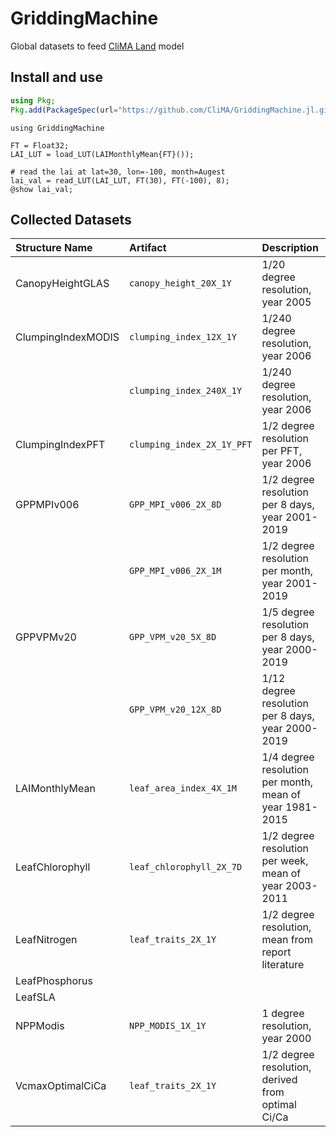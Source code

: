 # GriddingMachine

Global datasets to feed [CliMA Land](https://github.com/CliMA/Land) model




## Install and use
```julia
using Pkg;
Pkg.add(PackageSpec(url="https://github.com/CliMA/GriddingMachine.jl.git", rev="main"));
```

```@example preview
using GriddingMachine

FT = Float32;
LAI_LUT = load_LUT(LAIMonthlyMean{FT}());

# read the lai at lat=30, lon=-100, month=Augest
lai_val = read_LUT(LAI_LUT, FT(30), FT(-100), 8);
@show lai_val;
```




## Collected Datasets

| Structure Name     | Artifact                   | Description                                             |
|:-------------------|:---------------------------|:--------------------------------------------------------|
| CanopyHeightGLAS   | `canopy_height_20X_1Y`     | 1/20 degree resolution, year 2005                       |
| ClumpingIndexMODIS | `clumping_index_12X_1Y`    | 1/240 degree resolution, year 2006                      |
|                    | `clumping_index_240X_1Y`   | 1/240 degree resolution, year 2006                      |
| ClumpingIndexPFT   | `clumping_index_2X_1Y_PFT` | 1/2 degree resolution per PFT, year 2006                |
| GPPMPIv006         | `GPP_MPI_v006_2X_8D`       | 1/2 degree resolution per 8 days, year 2001-2019        |
|                    | `GPP_MPI_v006_2X_1M`       | 1/2 degree resolution per month, year 2001-2019         |
| GPPVPMv20          | `GPP_VPM_v20_5X_8D`        | 1/5 degree resolution per 8 days, year 2000-2019        |
|                    | `GPP_VPM_v20_12X_8D`       | 1/12 degree resolution per 8 days, year 2000-2019       |
| LAIMonthlyMean     | `leaf_area_index_4X_1M`    | 1/4 degree resolution per month, mean of year 1981-2015 |
| LeafChlorophyll    | `leaf_chlorophyll_2X_7D`   | 1/2 degree resolution per week, mean of year 2003-2011  |
| LeafNitrogen       | `leaf_traits_2X_1Y`        | 1/2 degree resolution, mean from report literature      |
| LeafPhosphorus     |                            |                                                         |
| LeafSLA            |                            |                                                         |
| NPPModis           | `NPP_MODIS_1X_1Y`          | 1 degree resolution, year 2000                          |
| VcmaxOptimalCiCa   | `leaf_traits_2X_1Y`        | 1/2 degree resolution, derived from optimal Ci/Ca       |
